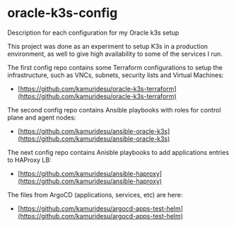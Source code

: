 # oracle-k3s-config
Description for each configuration for my Oracle k3s setup

This project was done as an experiment to setup K3s in a production environment, as well to give high availability to some of the services I run. 

The first config repo contains some Terraform configurations to setup the infrastructure, such as VNCs, subnets, security lists and Virtual Machines:

- [https://github.com/kamuridesu/oracle-k3s-terraform](https://github.com/kamuridesu/oracle-k3s-terraform)

The second config repo contains Ansible playbooks with roles for control plane and agent nodes:
- [https://github.com/kamuridesu/ansible-oracle-k3s](https://github.com/kamuridesu/ansible-oracle-k3s)

The next config repo contains Anisble playbooks to add applications entries to HAProxy LB:
- [https://github.com/kamuridesu/ansible-haproxy](https://github.com/kamuridesu/ansible-haproxy)

The files from ArgoCD (applications, services, etc) are here:
- [https://github.com/kamuridesu/argocd-apps-test-helm](https://github.com/kamuridesu/argocd-apps-test-helm)
